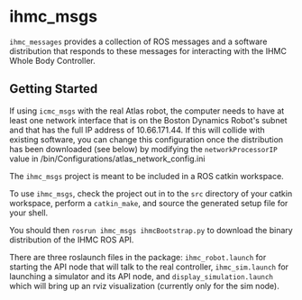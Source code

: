 # ihmc_msgs

`ihmc_messages` provides a collection of ROS messages and a software distribution that responds to these messages for interacting with the IHMC Whole Body Controller.

## Getting Started

If using `icmc_msgs` with the real Atlas robot, the computer needs to have at least one network interface that is on the Boston Dynamics Robot's subnet and that has the full IP address of 10.66.171.44. If this will collide with existing software, you can change this configuration once the distribution has been downloaded (see below) by modifying the `networkProcessorIP` value in <distribution>/bin/Configurations/atlas_network_config.ini

The `ihmc_msgs` project is meant to be included in a ROS catkin workspace. 

To use `ihmc_msgs`, check the project out in to the `src` directory of your catkin workspace, perform a `catkin_make`, and source the generated setup file for your shell.

You should then `rosrun ihmc_msgs ihmcBootstrap.py` to download the binary distribution of the IHMC ROS API.

There are three roslaunch files in the package: `ihmc_robot.launch` for starting the API node that will talk to the real controller, `ihmc_sim.launch` for launching a simulator and its API node, and `display_simulation.launch` which will bring up an rviz visualization (currently only for the sim node).